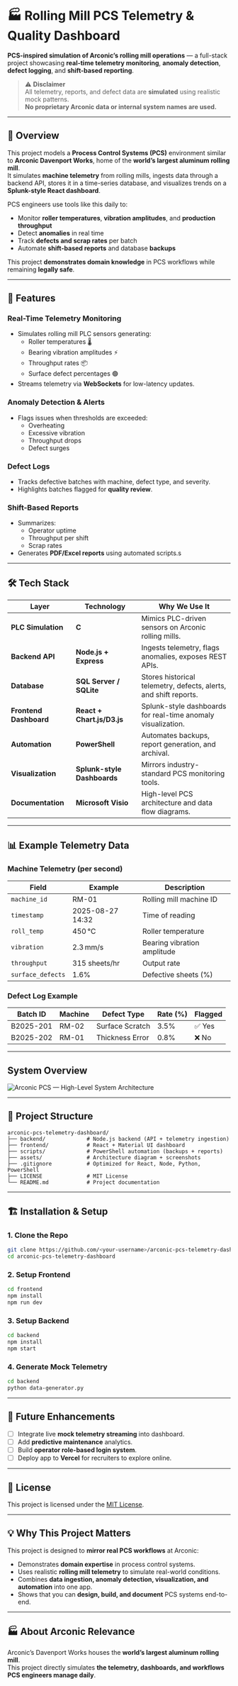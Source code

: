 
# 🏭 Rolling Mill PCS Telemetry & Quality Dashboard

**PCS-inspired simulation of Arconic’s rolling mill operations** — a full-stack project showcasing **real-time telemetry monitoring**, **anomaly detection**, **defect logging**, and **shift-based reporting**.

> ⚠️ **Disclaimer**  
> All telemetry, reports, and defect data are **simulated** using realistic mock patterns.  
> **No proprietary Arconic data or internal system names are used.**

---

## 📌 Overview

This project models a **Process Control Systems (PCS)** environment similar to **Arconic Davenport Works**, home of the **world’s largest aluminum rolling mill**.  
It simulates **machine telemetry** from rolling mills, ingests data through a backend API, stores it in a time-series database, and visualizes trends on a **Splunk-style React dashboard**.

PCS engineers use tools like this daily to:
- Monitor **roller temperatures**, **vibration amplitudes**, and **production throughput**
- Detect **anomalies** in real time
- Track **defects and scrap rates** per batch
- Automate **shift-based reports** and database **backups**

This project **demonstrates domain knowledge** in PCS workflows while remaining **legally safe**.

---

## 🚀 Features

### **Real-Time Telemetry Monitoring**
- Simulates rolling mill PLC sensors generating:
  - Roller temperatures 🌡️
  - Bearing vibration amplitudes ⚡
  - Throughput rates 📦
  - Surface defect percentages 🟢
- Streams telemetry via **WebSockets** for low-latency updates.

### **Anomaly Detection & Alerts**
- Flags issues when thresholds are exceeded:
  - Overheating
  - Excessive vibration
  - Throughput drops
  - Defect surges

### **Defect Logs**
- Tracks defective batches with machine, defect type, and severity.
- Highlights batches flagged for **quality review**.

### **Shift-Based Reports**
- Summarizes:
  - Operator uptime
  - Throughput per shift
  - Scrap rates
- Generates **PDF/Excel reports** using automated scripts.s
---

## 🛠️ Tech Stack

| **Layer**            | **Technology**        | **Why We Use It** |
|----------------------|----------------------|--------------------|
| **PLC Simulation**   | **C**                | Mimics PLC-driven sensors on Arconic rolling mills. |
| **Backend API**      | **Node.js + Express** | Ingests telemetry, flags anomalies, exposes REST APIs. |
| **Database**         | **SQL Server / SQLite** | Stores historical telemetry, defects, alerts, and shift reports. |
| **Frontend Dashboard** | **React + Chart.js/D3.js** | Splunk-style dashboards for real-time anomaly visualization. |
| **Automation**       | **PowerShell**       | Automates backups, report generation, and archival. |
| **Visualization**    | **Splunk-style Dashboards** | Mirrors industry-standard PCS monitoring tools. |
| **Documentation**    | **Microsoft Visio**  | High-level PCS architecture and data flow diagrams. |

---

## 📊 Example Telemetry Data

### **Machine Telemetry (per second)**
| Field            | Example         | Description                |
|------------------|-----------------|----------------------------|
| `machine_id`     | RM-01          | Rolling mill machine ID    |
| `timestamp`      | 2025-08-27 14:32 | Time of reading           |
| `roll_temp`      | 450 °C         | Roller temperature         |
| `vibration`      | 2.3 mm/s       | Bearing vibration amplitude|
| `throughput`     | 315 sheets/hr  | Output rate               |
| `surface_defects`| 1.6%           | Defective sheets (%)       |

### **Defect Log Example**
| Batch ID   | Machine | Defect Type      | Rate (%) | Flagged |
|-----------|--------|------------------|----------|---------|
| B2025-201 | RM-02  | Surface Scratch  | 3.5%     | ✅ Yes  |
| B2025-202 | RM-01  | Thickness Error  | 0.8%     | ❌ No   |

---

## System Overview

![Arconic PCS — High-Level System Architecture](assets/ArconicPCS.png)

---

## 📂 Project Structure

```
arconic-pcs-telemetry-dashboard/
├── backend/             # Node.js backend (API + telemetry ingestion)
├── frontend/            # React + Material UI dashboard
├── scripts/             # PowerShell automation (backups + reports)
├── assets/              # Architecture diagram + screenshots
├── .gitignore           # Optimized for React, Node, Python, PowerShell
├── LICENSE              # MIT License
└── README.md            # Project documentation
```

---

## 🏗️ Installation & Setup

### **1. Clone the Repo**
```bash
git clone https://github.com/<your-username>/arconic-pcs-telemetry-dashboard.git
cd arconic-pcs-telemetry-dashboard
```

### **2. Setup Frontend**
```bash
cd frontend
npm install
npm run dev
```

### **3. Setup Backend**
```bash
cd backend
npm install
npm start
```

### **4. Generate Mock Telemetry**
```bash
cd backend
python data-generator.py
```

---

## 📌 Future Enhancements
- [ ] Integrate live **mock telemetry streaming** into dashboard.
- [ ] Add **predictive maintenance** analytics.
- [ ] Build **operator role-based login system**.
- [ ] Deploy app to **Vercel** for recruiters to explore online.

---

## 📜 License
This project is licensed under the [MIT License](./LICENSE).

---

## 💡 Why This Project Matters
This project is designed to **mirror real PCS workflows** at Arconic:
- Demonstrates **domain expertise** in process control systems.
- Uses realistic **rolling mill telemetry** to simulate real-world conditions.
- Combines **data ingestion, anomaly detection, visualization, and automation** into one app.
- Shows that you can **design, build, and document** PCS systems end-to-end.

---

## 🏭 About Arconic Relevance
Arconic’s Davenport Works houses the **world’s largest aluminum rolling mill**.  
This project directly simulates **the telemetry, dashboards, and workflows PCS engineers manage daily**.
